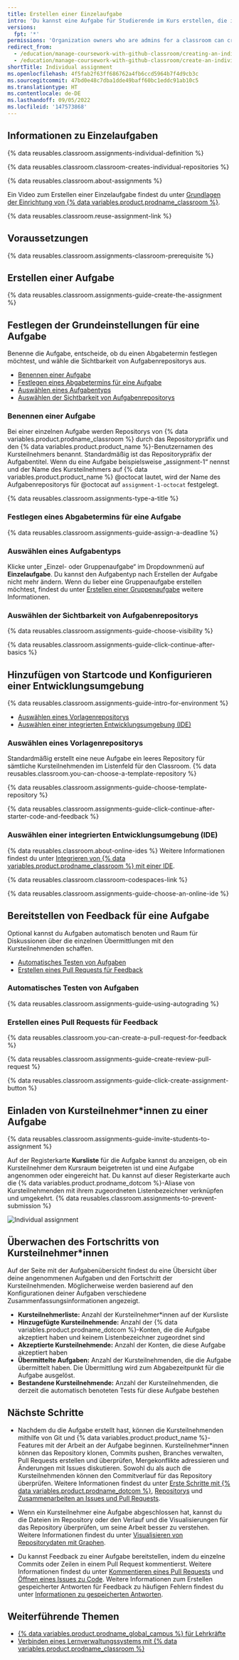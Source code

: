 ```yaml
---
title: Erstellen einer Einzelaufgabe
intro: 'Du kannst eine Aufgabe für Studierende im Kurs erstellen, die individuell abgeschlossen werden soll.'
versions:
  fpt: '*'
permissions: 'Organization owners who are admins for a classroom can create and manage individual assignments for a classroom. {% data reusables.classroom.classroom-admins-link %}'
redirect_from:
  - /education/manage-coursework-with-github-classroom/creating-an-individual-assignment
  - /education/manage-coursework-with-github-classroom/create-an-individual-assignment
shortTitle: Individual assignment
ms.openlocfilehash: 4f5fab2f63ff686762a4fb6ccd5964b7f4d9cb3c
ms.sourcegitcommit: 47bd0e48c7dba1dde49baff60bc1eddc91ab10c5
ms.translationtype: HT
ms.contentlocale: de-DE
ms.lasthandoff: 09/05/2022
ms.locfileid: '147573868'
---
```

## Informationen zu Einzelaufgaben

{% data reusables.classroom.assignments-individual-definition %}

{% data reusables.classroom.classroom-creates-individual-repositories %}

{% data reusables.classroom.about-assignments %}

Ein Video zum Erstellen einer Einzelaufgabe findest du unter [Grundlagen der Einrichtung von {% data variables.product.prodname_classroom %}](/education/manage-coursework-with-github-classroom/basics-of-setting-up-github-classroom).

{% data reusables.classroom.reuse-assignment-link %}

## Voraussetzungen

{% data reusables.classroom.assignments-classroom-prerequisite %}

## Erstellen einer Aufgabe

{% data reusables.classroom.assignments-guide-create-the-assignment %}

## Festlegen der Grundeinstellungen für eine Aufgabe

Benenne die Aufgabe, entscheide, ob du einen Abgabetermin festlegen möchtest, und wähle die Sichtbarkeit von Aufgabenrepositorys aus.

- [Benennen einer Aufgabe](#naming-an-assignment)
- [Festlegen eines Abgabetermins für eine Aufgabe](#assigning-a-deadline-for-an-assignment)
- [Auswählen eines Aufgabentyps](#choosing-an-assignment-type)
- [Auswählen der Sichtbarkeit von Aufgabenrepositorys](#choosing-a-visibility-for-assignment-repositories)

### Benennen einer Aufgabe

Bei einer einzelnen Aufgabe werden Repositorys von {% data variables.product.prodname_classroom %} durch das Repositorypräfix und den {% data variables.product.product_name %}-Benutzernamen des Kursteilnehmers benannt. Standardmäßig ist das Repositorypräfix der Aufgabentitel. Wenn du eine Aufgabe beispielsweise „assignment-1“ nennst und der Name des Kursteilnehmers auf {% data variables.product.product_name %} @octocat lautet, wird der Name des Aufgabenrepositorys für @octocat auf `assignment-1-octocat` festgelegt.

{% data reusables.classroom.assignments-type-a-title %}

### Festlegen eines Abgabetermins für eine Aufgabe

{% data reusables.classroom.assignments-guide-assign-a-deadline %}

### Auswählen eines Aufgabentyps

Klicke unter „Einzel- oder Gruppenaufgabe“ im Dropdownmenü auf **Einzelaufgabe**. Du kannst den Aufgabentyp nach Erstellen der Aufgabe nicht mehr ändern. Wenn du lieber eine Gruppenaufgabe erstellen möchtest, findest du unter [Erstellen einer Gruppenaufgabe](/education/manage-coursework-with-github-classroom/create-a-group-assignment) weitere Informationen.

### Auswählen der Sichtbarkeit von Aufgabenrepositorys

{% data reusables.classroom.assignments-guide-choose-visibility %}

{% data reusables.classroom.assignments-guide-click-continue-after-basics %}

## Hinzufügen von Startcode und Konfigurieren einer Entwicklungsumgebung

{% data reusables.classroom.assignments-guide-intro-for-environment %}

- [Auswählen eines Vorlagenrepositorys](#choosing-a-template-repository)
- [Auswählen einer integrierten Entwicklungsumgebung (IDE)](#choosing-an-integrated-development-environment-ide)

### Auswählen eines Vorlagenrepositorys

Standardmäßig erstellt eine neue Aufgabe ein leeres Repository für sämtliche Kursteilnehmenden im Listenfeld für den Classroom. {% data reusables.classroom.you-can-choose-a-template-repository %}

{% data reusables.classroom.assignments-guide-choose-template-repository %}

{% data reusables.classroom.assignments-guide-click-continue-after-starter-code-and-feedback %}

### Auswählen einer integrierten Entwicklungsumgebung (IDE)

{% data reusables.classroom.about-online-ides %} Weitere Informationen findest du unter [Integrieren von {% data variables.product.prodname_classroom %} mit einer IDE](/education/manage-coursework-with-github-classroom/integrate-github-classroom-with-an-ide).

{% data reusables.classroom.classroom-codespaces-link %}

{% data reusables.classroom.assignments-guide-choose-an-online-ide %}

## Bereitstellen von Feedback für eine Aufgabe

Optional kannst du Aufgaben automatisch benoten und Raum für Diskussionen über die einzelnen Übermittlungen mit den Kursteilnehmenden schaffen.

- [Automatisches Testen von Aufgaben](#testing-assignments-automatically)
- [Erstellen eines Pull Requests für Feedback](#creating-a-pull-request-for-feedback)

### Automatisches Testen von Aufgaben

{% data reusables.classroom.assignments-guide-using-autograding %}

### Erstellen eines Pull Requests für Feedback

{% data reusables.classroom.you-can-create-a-pull-request-for-feedback %}

{% data reusables.classroom.assignments-guide-create-review-pull-request %}

{% data reusables.classroom.assignments-guide-click-create-assignment-button %}

## Einladen von Kursteilnehmer*innen zu einer Aufgabe

{% data reusables.classroom.assignments-guide-invite-students-to-assignment %}

Auf der Registerkarte **Kursliste** für die Aufgabe kannst du anzeigen, ob ein Kursteilnehmer dem Kursraum beigetreten ist und eine Aufgabe angenommen oder eingereicht hat. Du kannst auf dieser Registerkarte auch die {% data variables.product.prodname_dotcom %}-Aliase von Kursteilnehmenden mit ihrem zugeordneten Listenbezeichner verknüpfen und umgekehrt. {% data reusables.classroom.assignments-to-prevent-submission %}

<div class="procedural-image-wrapper">
  <img alt="Individual assignment" class="procedural-image-wrapper" src="/assets/images/help/classroom/assignment-individual-hero.png">
</div>

## Überwachen des Fortschritts von Kursteilnehmer*innen
Auf der Seite mit der Aufgabenübersicht findest du eine Übersicht über deine angenommenen Aufgaben und den Fortschritt der Kursteilnehmenden. Möglicherweise werden basierend auf den Konfigurationen deiner Aufgaben verschiedene Zusammenfassungsinformationen angezeigt.

- **Kursteilnehmerliste:** Anzahl der Kursteilnehmer*innen auf der Kursliste
- **Hinzugefügte Kursteilnehmende:** Anzahl der {% data variables.product.prodname_dotcom %}-Konten, die die Aufgabe akzeptiert haben und keinem Listenbezeichner zugeordnet sind
-  **Akzeptierte Kursteilnehmende:** Anzahl der Konten, die diese Aufgabe akzeptiert haben
-  **Übermittelte Aufgaben:** Anzahl der Kursteilnehmenden, die die Aufgabe übermittelt haben. Die Übermittlung wird zum Abgabezeitpunkt für die Aufgabe ausgelöst.
-  **Bestandene Kursteilnehmende:** Anzahl der Kursteilnehmenden, die derzeit die automatisch benoteten Tests für diese Aufgabe bestehen

## Nächste Schritte

- Nachdem du die Aufgabe erstellt hast, können die Kursteilnehmenden mithilfe von Git und {% data variables.product.product_name %}-Features mit der Arbeit an der Aufgabe beginnen. Kursteilnehmer*innen können das Repository klonen, Commits pushen, Branches verwalten, Pull Requests erstellen und überprüfen, Mergekonflikte adressieren und Änderungen mit Issues diskutieren. Sowohl du als auch die Kursteilnehmenden können den Commitverlauf für das Repository überprüfen. Weitere Informationen findest du unter [Erste Schritte mit {% data variables.product.prodname_dotcom %}](/github/getting-started-with-github), [Repositorys](/repositories) und [Zusammenarbeiten an Issues und Pull Requests](/github/collaborating-with-issues-and-pull-requests).

- Wenn ein Kursteilnehmer eine Aufgabe abgeschlossen hat, kannst du die Dateien im Repository oder den Verlauf und die Visualisierungen für das Repository überprüfen, um seine Arbeit besser zu verstehen. Weitere Informationen findest du unter [Visualisieren von Repositorydaten mit Graphen](/github/visualizing-repository-data-with-graphs).

- Du kannst Feedback zu einer Aufgabe bereitstellen, indem du einzelne Commits oder Zeilen in einem Pull Request kommentierst. Weitere Informationen findest du unter [Kommentieren eines Pull Requests](/pull-requests/collaborating-with-pull-requests/reviewing-changes-in-pull-requests/commenting-on-a-pull-request) und [Öffnen eines Issues zu Code](/github/managing-your-work-on-github/opening-an-issue-from-code). Weitere Informationen zum Erstellen gespeicherter Antworten für Feedback zu häufigen Fehlern findest du unter [Informationen zu gespeicherten Antworten](/github/writing-on-github/about-saved-replies).

## Weiterführende Themen

- [{% data variables.product.prodname_global_campus %} für Lehrkräfte](/education/explore-the-benefits-of-teaching-and-learning-with-github-education/github-global-campus-for-teachers)
- [Verbinden eines Lernverwaltungssystems mit {% data variables.product.prodname_classroom %}](/education/manage-coursework-with-github-classroom/connect-a-learning-management-system-to-github-classroom)
